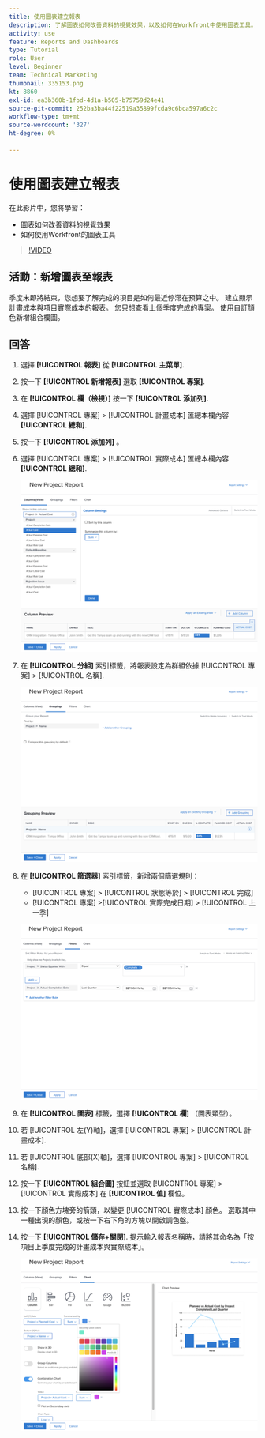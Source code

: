 ```yaml
---
title: 使用圖表建立報表
description: 了解圖表如何改善資料的視覺效果，以及如何在Workfront中使用圖表工具。
activity: use
feature: Reports and Dashboards
type: Tutorial
role: User
level: Beginner
team: Technical Marketing
thumbnail: 335153.png
kt: 8860
exl-id: ea3b360b-1fbd-4d1a-b505-b75759d24e41
source-git-commit: 252ba3ba44f22519a35899fcda9c6bca597a6c2c
workflow-type: tm+mt
source-wordcount: '327'
ht-degree: 0%

---
```


# 使用圖表建立報表

在此影片中，您將學習：

* 圖表如何改善資料的視覺效果
* 如何使用Workfront的圖表工具

>[!VIDEO](https://video.tv.adobe.com/v/335155/?quality=12)

## 活動：新增圖表至報表

季度末即將結束，您想要了解完成的項目是如何最近停滯在預算之中。 建立顯示計畫成本與項目實際成本的報表。 您只想查看上個季度完成的專案。 使用自訂顏色新增組合欄圖。

## 回答

1. 選擇 **[!UICONTROL 報表]** 從 **[!UICONTROL 主菜單]**.
1. 按一下 **[!UICONTROL 新增報表]** 選取 **[!UICONTROL 專案]**.
1. 在 **[!UICONTROL 欄（檢視）]** 按一下 **[!UICONTROL 添加列]**.
1. 選擇 [!UICONTROL 專案] > [!UICONTROL 計畫成本] 匯總本欄內容 **[!UICONTROL 總和]**.
1. 按一下 **[!UICONTROL 添加列]** 。
1. 選擇 [!UICONTROL 專案] > [!UICONTROL 實際成本] 匯總本欄內容 **[!UICONTROL 總和]**.

   ![新增欄至報表的畫面影像](assets/chart-report-columns.png)

1. 在 **[!UICONTROL 分組]** 索引標籤，將報表設定為群組依據 [!UICONTROL 專案] > [!UICONTROL 名稱].

   ![新增分組至報表的畫面影像](assets/chart-report-groupings.png)

1. 在 **[!UICONTROL 篩選器]** 索引標籤，新增兩個篩選規則：

   * [!UICONTROL 專案] > [!UICONTROL 狀態等於] > [!UICONTROL 完成]
   * [!UICONTROL 專案] >[!UICONTROL  實際完成日期] > [!UICONTROL 上一季]

   ![新增篩選器至報表的畫面影像](assets/chart-report-filters.png)

1. 在 **[!UICONTROL 圖表]** 標籤，選擇 **[!UICONTROL 欄]** （圖表類型）。
1. 若 [!UICONTROL 左(Y)軸]，選擇 [!UICONTROL 專案] > [!UICONTROL 計畫成本].
1. 若 [!UICONTROL 底部(X)軸]，選擇 [!UICONTROL 專案] > [!UICONTROL 名稱].
1. 按一下 **[!UICONTROL 組合圖]** 按鈕並選取 [!UICONTROL 專案] > [!UICONTROL 實際成本] 在 **[!UICONTROL 值]** 欄位。
1. 按一下顏色方塊旁的箭頭，以變更 [!UICONTROL 實際成本] 顏色。 選取其中一種出現的顏色，或按一下右下角的方塊以開啟調色盤。
1. 按一下 **[!UICONTROL 儲存+關閉]**. 提示輸入報表名稱時，請將其命名為「按項目上季度完成的計畫成本與實際成本」。

   ![新增圖表至報表的畫面影像](assets/chart-report-chart.png)
